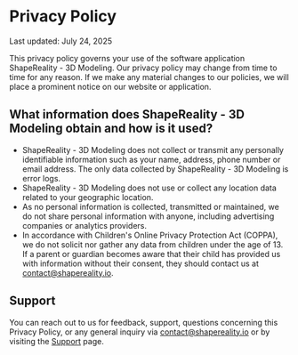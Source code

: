 # Privacy Policy
Last updated: July 24, 2025

This privacy policy governs your use of the software application ShapeReality - 3D Modeling. Our privacy policy may change from time to time for any reason. If we make any material changes to our policies, we will place a prominent notice on our website or application. 

## What information does ShapeReality - 3D Modeling obtain and how is it used?
- ShapeReality - 3D Modeling does not collect or transmit any personally identifiable information such as your name, address, phone number or email address. The only data collected by ShapeReality - 3D Modeling is error logs. 
- ShapeReality - 3D Modeling does not use or collect any location data related to your geographic location.
- As no personal information is collected, transmitted or maintained, we do not share personal information with anyone, including advertising companies or analytics providers. 
- In accordance with Children's Online Privacy Protection Act (COPPA), we do not solicit nor gather any data from children under the age of 13. If a parent or guardian becomes aware that their child has provided us with information without their consent, they should contact us at [contact@shapereality.io](mailto:contact@shapereality.io). 

## Support
You can reach out to us for feedback, support, questions concerning this Privacy Policy, or any general inquiry via [contact@shapereality.io](mailto:contact@shapereality.io) or by visiting the [Support](support.md) page. 